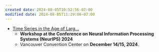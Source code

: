 ```yaml
---
created date: 2024-08-05T10:52:56-07:00
modified date: 2024-08-05T11:29:06-07:00
---
```

- [Time Series in the Age of Larg...](https://neurips-time-series-workshop.github.io//)
	- **Workshop at the Conference on Neural Information Processing Systems (NeurIPS) 2024**
	- Vancouver Convention Center on **December 14/15, 2024**.